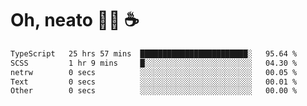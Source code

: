 # Oh, neato 🧑‍💻 ☕

<!--START_SECTION:waka-->

```txt
TypeScript   25 hrs 57 mins  ████████████████████████░   95.64 %
SCSS         1 hr 9 mins     █░░░░░░░░░░░░░░░░░░░░░░░░   04.30 %
netrw        0 secs          ░░░░░░░░░░░░░░░░░░░░░░░░░   00.05 %
Text         0 secs          ░░░░░░░░░░░░░░░░░░░░░░░░░   00.01 %
Other        0 secs          ░░░░░░░░░░░░░░░░░░░░░░░░░   00.00 %
```

<!--END_SECTION:waka-->
